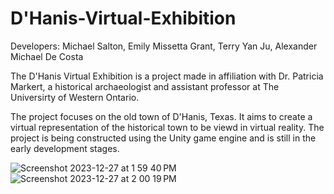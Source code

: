 # D'Hanis-Virtual-Exhibition

Developers: Michael Salton, Emily Missetta Grant, Terry Yan Ju, Alexander Michael De Costa

The D'Hanis Virtual Exhibition is a project made in affiliation with Dr. Patricia Markert, a historical archaeologist and assistant professor at The Universirty of Western Ontario.

The project focuses on the old town of D'Hanis, Texas. It aims to create a virtual representation of the historical town to be viewd in virtual reality. The project is being constructed using the Unity game engine and is still in the early development stages.

![Screenshot 2023-12-27 at 1 59 40 PM](https://github.com/michaelsalton/DHanis-Virtual-Exhibition/assets/58754252/a723f388-3e90-4eea-ac87-f471f5e84da3)
![Screenshot 2023-12-27 at 2 00 19 PM](https://github.com/michaelsalton/DHanis-Virtual-Exhibition/assets/58754252/6af82af3-4c0c-4fa8-bbd6-0545aba2a5ac)
